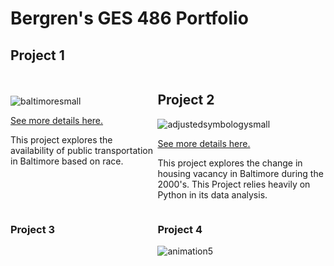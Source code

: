 # Bergren's GES 486 Portfolio

## Project 1

<!--This is the first row of projects -->
<div style="display:table-row; width:100%; table-layout: fixed">
<div style="display: table-cell; width:370px; margin-right:3px" markdown="1">

![baltimoresmall](https://user-images.githubusercontent.com/42807663/50058302-519a9580-0144-11e9-80f4-94def11a91d2.jpg)

[See more details here.](https://bergren1.github.io/Project1/)

This project explores the availability of public transportation in Baltimore based on race.

</div>

<div style="display: table-cell; width:370px" markdown="1">

## Project 2 
![adjustedsymbologysmall](https://user-images.githubusercontent.com/42807663/50058298-447da680-0144-11e9-857b-ab5f9f6aefff.jpg)

[See more details here.](https://bergren1.github.io/Project1/)

This project explores the change in housing vacancy in Baltimore during the 2000's. This Project relies heavily on Python in its data analysis.
</div>
</div>

<!--This is the second row of projects -->
<div style="display:table-row; width:100%; table-layout: fixed">
<div style="display: table-cell; width:370px; margin-right:3px" markdown="1">

### Project 3 


</div>

<div style="display: table-cell; width:370px" markdown="1">

### Project 4

![animation5](https://user-images.githubusercontent.com/42807663/50058939-e9e94800-014d-11e9-873a-cc8375aa4a10.gif)



</div>
</div>
